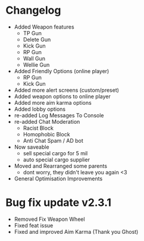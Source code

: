 # Changelog 
- Added Weapon features
    - TP Gun
    - Delete Gun
    - Kick Gun
    - RP Gun
    - Wall Gun
    - Wellie Gun
- Added Friendly Options (online player)
    - RP Gun
    - Kick Gun
- Added more alert screens (custom/preset)
- Added weapon options to online player
- Added more aim karma options
- Added lobby options
- re-added Log Messages To Console 
- re-added Chat Moderation
    - Racist Block
    - Homophobic Block
    - Anti Chat Spam / AD bot
- Now saveable 
    - sell special cargo for 5 mil
    - auto special cargo supplier
- Moved and Rearranged some parents
    - dont worry, they didn't leave you again <3
- General Optimisation Improvements


# Bug fix update v2.3.1
- Removed Fix Weapon Wheel 
- Fixed feat issue
- Fixed and improved Aim Karma (Thank you Ghost)
